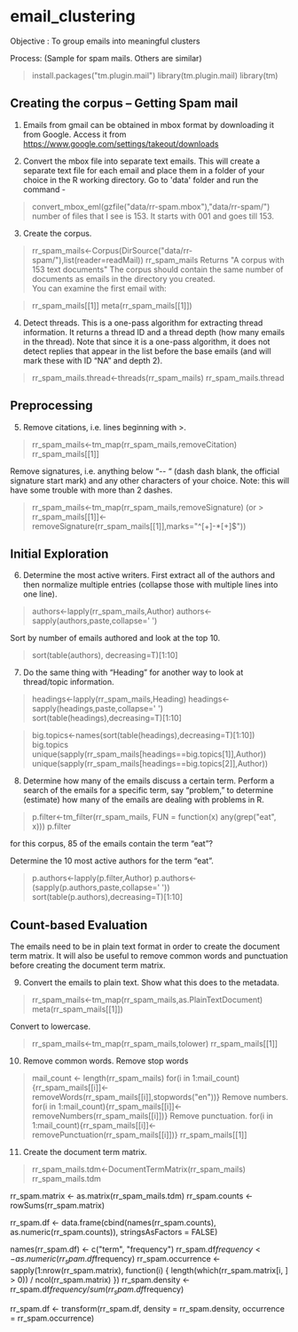 email_clustering
================

Objective : 
To group emails into meaningful clusters

Process: 
(Sample for spam mails. Others are similar) 

> install.packages("tm.plugin.mail")
> library(tm.plugin.mail)
> library(tm)

Creating the corpus – Getting Spam mail
----------------------------------------
1.	Emails from gmail can be obtained in mbox format by downloading it from Google. 
Access it from https://www.google.com/settings/takeout/downloads 

2.	Convert the mbox file into separate text emails.  This will create a separate text file for each email and place them in a folder of your choice in the R working directory.
Go to 'data' folder and run the command - 
> convert_mbox_eml(gzfile("data/rr-spam.mbox"),"data/rr-spam/")
number of files that I see is 153. It starts with 001 and goes till 153.

3.	Create the corpus. 
> rr_spam_mails<-Corpus(DirSource("data/rr-spam/"),list(reader=readMail))
> rr_spam_mails
Returns "A corpus with 153 text documents"
The corpus should contain the same number of documents as emails in the directory you created.  
You can examine the first email with:

> rr_spam_mails[[1]]
> meta(rr_spam_mails[[1]])

4.	Detect threads.  This is a one-pass algorithm for extracting thread information.  It returns a thread ID and a thread depth (how many emails in the thread).  Note that since it is a one-pass algorithm, it does not detect replies that appear in the list before the base emails (and will mark these with ID “NA” and depth 2).
> rr_spam_mails.thread<-threads(rr_spam_mails)
> rr_spam_mails.thread


Preprocessing
--------------
5.	Remove citations, i.e. lines beginning with >.
> rr_spam_mails<-tm_map(rr_spam_mails,removeCitation)
> rr_spam_mails[[1]]

Remove signatures, i.e. anything below “-- “ (dash dash blank, the official signature start mark) and any other characters of your choice.  Note: this will have some trouble with more than 2 dashes.
> rr_spam_mails<-tm_map(rr_spam_mails,removeSignature)
	(or  > rr_spam_mails[[1]]<-removeSignature(rr_spam_mails[[1]],marks="^[+]-*[+]$"))

Initial Exploration 
--------------------
6.	Determine the most active writers.  First extract all of the authors and then normalize multiple entries (collapse those with multiple lines into one line).
> authors<-lapply(rr_spam_mails,Author)
> authors<-sapply(authors,paste,collapse=' ')

Sort by number of emails authored and look at the top 10.
> sort(table(authors), decreasing=T)[1:10]

7.	Do the same thing with “Heading” for another way to look at thread/topic information.
> headings<-lapply(rr_spam_mails,Heading)
> headings<-sapply(headings,paste,collapse=' ')
> sort(table(headings),decreasing=T)[1:10]

> big.topics<-names(sort(table(headings),decreasing=T)[1:10])
> big.topics
> unique(sapply(rr_spam_mails[headings==big.topics[1]],Author))
> unique(sapply(rr_spam_mails[headings==big.topics[2]],Author))

8.	Determine how many of the emails discuss a certain term.  Perform a search of the emails for a specific term, say “problem,” to determine (estimate) how many of the emails are dealing with problems in R.
> p.filter<-tm_filter(rr_spam_mails, FUN = function(x) any(grep("eat", x)))
> p.filter

for this corpus, 85 of the emails contain the term “eat”?

Determine the 10 most active authors for the term “eat”.
> p.authors<-lapply(p.filter,Author)
> p.authors<-(sapply(p.authors,paste,collapse=' '))
> sort(table(p.authors),decreasing=T)[1:10]

Count-based Evaluation
-----------------------
The emails need to be in plain text format in order to create the document term matrix.  It will also be useful to remove common words and punctuation before creating the document term matrix.

9.	Convert the emails to plain text.  Show what this does to the metadata.
> rr_spam_mails<-tm_map(rr_spam_mails,as.PlainTextDocument)
> meta(rr_spam_mails[[1]])

Convert to lowercase.
> rr_spam_mails<-tm_map(rr_spam_mails,tolower)
> rr_spam_mails[[1]]
10.	Remove common words.
Remove stop words
> mail_count <- length(rr_spam_mails)
> for(i in 1:mail_count){rr_spam_mails[[i]]<-removeWords(rr_spam_mails[[i]],stopwords("en"))}
Remove numbers.
> for(i in 1:mail_count){rr_spam_mails[[i]]<-removeNumbers(rr_spam_mails[[i]])}
Remove punctuation.
> for(i in 1:mail_count){rr_spam_mails[[i]]<-removePunctuation(rr_spam_mails[[i]])}
> rr_spam_mails[[1]]

11.	Create the document term matrix.
> rr_spam_mails.tdm<-DocumentTermMatrix(rr_spam_mails)
> rr_spam_mails.tdm


rr_spam.matrix <- as.matrix(rr_spam_mails.tdm)
rr_spam.counts <- rowSums(rr_spam.matrix)

rr_spam.df <- data.frame(cbind(names(rr_spam.counts),
                            as.numeric(rr_spam.counts)),
                      stringsAsFactors = FALSE)

names(rr_spam.df) <- c("term", "frequency")
rr_spam.df$frequency <- as.numeric(rr_spam.df$frequency)
rr_spam.occurrence <- sapply(1:nrow(rr_spam.matrix),
                          function(i)
                          {
                            length(which(rr_spam.matrix[i, ] > 0)) / ncol(rr_spam.matrix)
                          })
rr_spam.density <- rr_spam.df$frequency / sum(rr_spam.df$frequency)

rr_spam.df <- transform(rr_spam.df,
                     density = rr_spam.density,
                     occurrence = rr_spam.occurrence)
                      